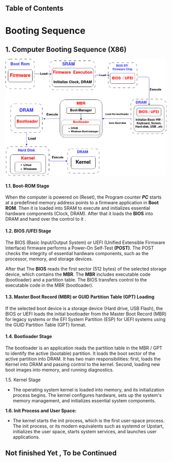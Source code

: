 ## Table of Contents





# Booting Sequence



## 1. Computer Booting Sequence (X86) 



![](README.assets/X86_BootingSequence-Page-1.jpg)

#### 1.1. Boot-ROM Stage

When the computer is powered on (Reset), the Program counter ***PC***  starts at a predefined memory address points to a firmware application in **Boot ROM**. Then it is loaded into SRAM to execute and initializes essential hardware components (Clock, DRAM).  After that it loads the **BIOS** into DRAM and hand over the control to it .

#### 1.2. BIOS /UFEI Stage

The BIOS (Basic Input/Output System) or UEFI (Unified Extensible Firmware Interface) firmware performs a Power-On Self-Test **(POST)**. The POST checks the integrity of essential hardware components, such as the processor, memory, and storage devices.

After that The **BIOS** reads the first sector (512 bytes) of the selected storage device, which contains the  **MBR**. The **MBR** includes executable code  (bootloader) and a partition table. The BIOS transfers control to the executable code in the MBR (bootloader).

#### 1.3. Master Boot Record (MBR) or GUID Partition Table (GPT) Loading

If the selected boot device is a storage device (Hard drive, USB Flash), the BIOS or UEFI loads the initial bootloader from the Master Boot Record (MBR) for legacy systems or the EFI System Partition (ESP) for UEFI systems using the GUID Partition Table (GPT) format.

#### 1.4. Bootloader Stage

The bootloader is an application reads the partition table in the MBR / GPT to identify the active (bootable) partition. It loads the boot sector of the active partition into DRAM. It has two main responsibilities: first, loads the Kernel into DRAM and passing control to the kernel. Second,  loading new boot images into memory, and running diagnostics.  

1.5. Kernel Stage

- The operating system kernel is loaded into memory, and its initialization process begins. The kernel configures hardware, sets up the system's memory management, and initializes essential system components.

**1.6. Init Process and User Space:**

- The kernel starts the init process, which is the first user-space process. The init process, or its modern equivalents such as systemd or Upstart, initializes the user space, starts system services, and launches user applications.

## Not finished Yet , To be Continued